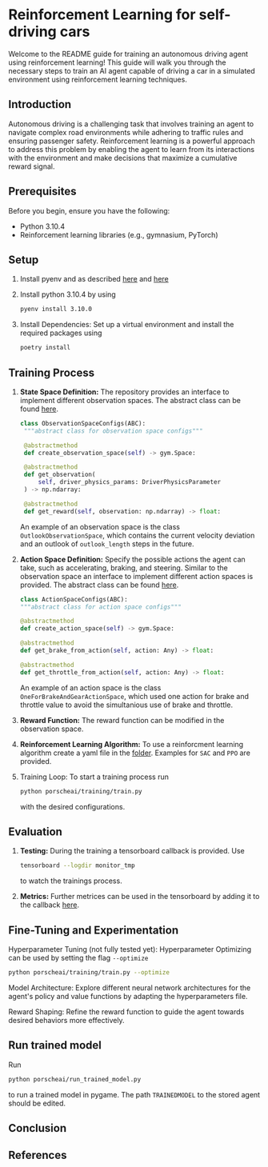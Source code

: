 # Reinforcement Learning for self-driving cars

Welcome to the README guide for training an autonomous driving agent using reinforcement learning! This guide will walk you through the necessary steps to train an AI agent capable of driving a car in a simulated environment using reinforcement learning techniques.

## Introduction

Autonomous driving is a challenging task that involves training an agent to navigate complex road environments while adhering to traffic rules and ensuring passenger safety. Reinforcement learning is a powerful approach to address this problem by enabling the agent to learn from its interactions with the environment and make decisions that maximize a cumulative reward signal.

## Prerequisites

Before you begin, ensure you have the following:

- Python 3.10.4
- Reinforcement learning libraries (e.g., gymnasium, PyTorch)

## Setup

1. Install pyenv and as described [here](https://github.com/aferdina/IntroductionRL/blob/main/01_Firststeps.md) and [here](https://github.com/aferdina/IntroductionRL/blob/main/03_Codingguidelines.md)
2. Install python 3.10.4 by using

    ```sh
    pyenv install 3.10.0
    ```

3. Install Dependencies: Set up a virtual environment and install the required packages using

    ```sh
    poetry install
    ```

## Training Process

1. **State Space Definition:** The repository provides an interface to implement different observation spaces. The abstract class can be found [here](porscheai/environment/configs/abstract_classes.py).

   ```python
   class ObservationSpaceConfigs(ABC):
    """abstract class for observation space configs"""

    @abstractmethod
    def create_observation_space(self) -> gym.Space:

    @abstractmethod
    def get_observation(
        self, driver_physics_params: DriverPhysicsParameter
    ) -> np.ndarray:

    @abstractmethod
    def get_reward(self, observation: np.ndarray) -> float:
   ```

    An example of an observation space is the class `OutlookObservationSpace`, which contains the current velocity deviation and an outlook of `outlook_length` steps in the future.

2. **Action Space Definition:** Specify the possible actions the agent can take, such as accelerating, braking, and steering. Similar to the observation space an interface to implement different action spaces is provided. The abstract class can be found [here](porscheai/environment/configs/abstract_classes.py).

    ```python
   class ActionSpaceConfigs(ABC):
    """abstract class for action space configs"""

    @abstractmethod
    def create_action_space(self) -> gym.Space:

    @abstractmethod
    def get_brake_from_action(self, action: Any) -> float:

    @abstractmethod
    def get_throttle_from_action(self, action: Any) -> float:
   ```

    An example of an action space is the class `OneForBrakeAndGearActionSpace`, which used one action for brake and throttle value to avoid the simultanious use of brake and throttle.

3. **Reward Function:** The reward function can be modified in the observation space.

4. **Reinforcement Learning Algorithm:** To use a reinforcment learning algorithm create a yaml file in the [folder](porscheai/training/hyperparams). Examples for `SAC` and `PPO` are provided.

5. Training Loop: To start a training process run

   ```sh
   python porscheai/training/train.py
   ```

    with the desired configurations.

## Evaluation

1. **Testing:** During the training a tensorboard callback is provided. Use

    ```sh
    tensorboard --logdir monitor_tmp
    ```

    to watch the trainings process.
2. **Metrics:** Further metrices can be used in the tensorboard by adding it to the callback [here](porscheai/training/callbacks.py).

## Fine-Tuning and Experimentation

Hyperparameter Tuning (not fully tested yet): Hyperparameter Optimizing can be used by setting the flag `--optimize`

```sh
python porscheai/training/train.py --optimize
```

Model Architecture: Explore different neural network architectures for the agent's policy and value functions by adapting the hyperparameters file.

Reward Shaping: Refine the reward function to guide the agent towards desired behaviors more effectively.

## Run trained model

Run

```sh
python porscheai/run_trained_model.py
```

to run a trained model in pygame. The path `TRAINEDMODEL` to the stored agent should be edited.

## Conclusion

## References


